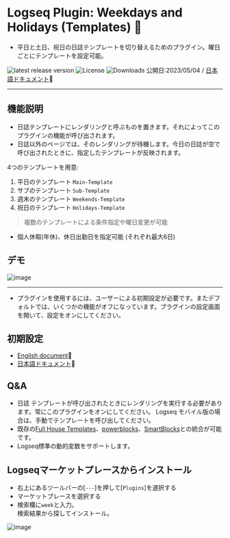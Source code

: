 # Logseq Plugin: Weekdays and Holidays (Templates) 🛌

- 平日と土日、祝日の日誌テンプレートを切り替えるためのプラグイン。曜日ごとにテンプレートを設定可能。

[](https://github.com/YU000jp/logseq-plugin-weekdays-and-weekends/releases)![latest release version](https://img.shields.io/github/v/release/YU000jp/logseq-plugin-weekdays-and-weekends) [](https://github.com/YU000jp/logseq-plugin-weekdays-and-weekends/LICENSE)![License](https://img.shields.io/github/license/YU000jp/logseq-plugin-weekdays-and-weekends?color=blue) [](https://github.com/YU000jp/logseq-plugin-weekdays-and-weekends/releases)![Downloads](https://img.shields.io/github/downloads/YU000jp/logseq-plugin-weekdays-and-weekends/total.svg)
 公開日:2023/05/04 /
 [日本語ドキュメント](https://github.com/YU000jp/logseq-plugin-weekdays-and-weekends/wiki/%E6%97%A5%E6%9C%AC%E8%AA%9E%E3%83%89%E3%82%AD%E3%83%A5%E3%83%A1%E3%83%B3%E3%83%88)📝

<hr/>

## 機能説明

- 日誌テンプレートにレンダリングと呼ぶものを置きます。それによってこのプラグインの機能が呼び出されます。
- 日誌以外のページでは、そのレンダリングが待機します。今日の日誌が空で呼び出されたときに、指定したテンプレートが反映されます。

4つのテンプレートを用意:

1. 平日のテンプレート `Main-Template`
2. サブのテンプレート `Sub-Template`
3. 週末のテンプレート `Weekends-Template`
4. 祝日のテンプレート `Holidays-Template`

> 複数のテンプレートによる条件指定や曜日変更が可能
- 個人休暇(年休)、休日出勤日を指定可能 (それぞれ最大6日)

## デモ

![image](https://user-images.githubusercontent.com/111847207/235460001-a731d9eb-8b45-4c55-8789-d73e24bb655a.gif)

<hr/>

- プラグインを使用するには、ユーザーによる初期設定が必要です。またデフォルトでは、いくつかの機能がオフになっています。プラグインの設定画面を開いて、設定をオンにしてください。

## 初期設定

- [Engilsh document](https://github.com/YU000jp/logseq-plugin-weekdays-and-weekends/wiki/English-document)📝
- [日本語ドキュメント](https://github.com/YU000jp/logseq-plugin-weekdays-and-weekends/wiki/%E6%97%A5%E6%9C%AC%E8%AA%9E%E3%83%89%E3%82%AD%E3%83%A5%E3%83%A1%E3%83%B3%E3%83%88)📝

## Q&amp;A

- 日誌 テンプレートが呼び出されたときにレンダリングを実行する必要があります。常にこのプラグインをオンにしてください。 Logseq モバイル版の場合は、手動でテンプレートを呼び出してください。
- 既存の[Full House Templates](https://github.com/stdword/logseq13-full-house-plugin)、[powerblocks](https://github.com/hkgnp/logseq-powerblocks-plugin)、[SmartBlocks](https://github.com/sawhney17/logseq-smartblocks)との統合が可能です。
- Logseq標準の動的変数をサポートします。

## Logseqマーケットプレースからインストール

- 右上にあるツールバーの[`---`]を押して[`Plugins`]を選択する
- マーケットプレースを選択する
- 検索欄に`week`と入力。<br>検索結果から探してインストール。

![image](https://user-images.githubusercontent.com/111847207/236143556-6404ec21-5e5f-457f-9193-f89f00330ff0.png)

